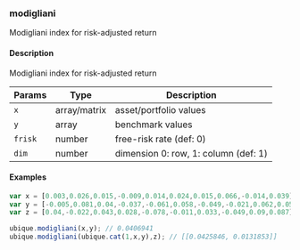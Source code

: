 ### modigliani
Modigliani index for risk-adjusted return


#### Description

Modigliani index for risk-adjusted return


|Params|Type|Description
|---------|----|-----------
|`x` | array/matrix |     asset/portfolio values
|`y` | array |     benchmark values
|`frisk` | number | free-risk rate (def: 0)
|`dim` | number | dimension 0: row, 1: column (def: 1)


#### Examples

```js
var x = [0.003,0.026,0.015,-0.009,0.014,0.024,0.015,0.066,-0.014,0.039];
var y = [-0.005,0.081,0.04,-0.037,-0.061,0.058,-0.049,-0.021,0.062,0.058];
var z = [0.04,-0.022,0.043,0.028,-0.078,-0.011,0.033,-0.049,0.09,0.087];

ubique.modigliani(x,y); // 0.0406941
ubique.modigliani(ubique.cat(1,x,y),z); // [[0.0425846, 0.0131853]]
```

